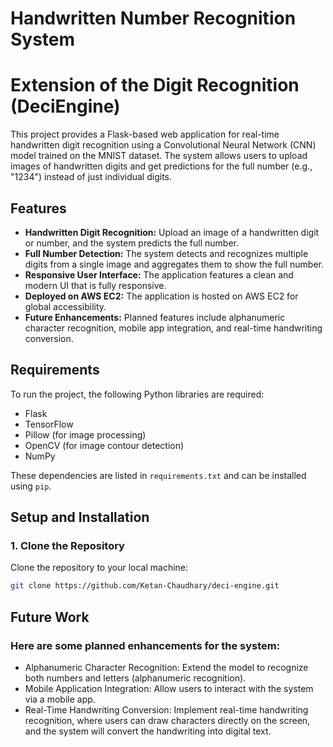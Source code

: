 # Handwritten Number Recognition System

# Extension of the Digit Recognition (DeciEngine)
This project provides a Flask-based web application for real-time handwritten digit recognition using a Convolutional Neural Network (CNN) model trained on the MNIST dataset. The system allows users to upload images of handwritten digits and get predictions for the full number (e.g., "1234") instead of just individual digits.

## Features

- **Handwritten Digit Recognition:** Upload an image of a handwritten digit or number, and the system predicts the full number.
- **Full Number Detection:** The system detects and recognizes multiple digits from a single image and aggregates them to show the full number.
- **Responsive User Interface:** The application features a clean and modern UI that is fully responsive.
- **Deployed on AWS EC2:** The application is hosted on AWS EC2 for global accessibility.
- **Future Enhancements:** Planned features include alphanumeric character recognition, mobile app integration, and real-time handwriting conversion.

## Requirements

To run the project, the following Python libraries are required:

- Flask
- TensorFlow
- Pillow (for image processing)
- OpenCV (for image contour detection)
- NumPy

These dependencies are listed in `requirements.txt` and can be installed using `pip`.

## Setup and Installation

### 1. Clone the Repository

Clone the repository to your local machine:

```bash
git clone https://github.com/Ketan-Chaudhary/deci-engine.git
```

## Future Work

### Here are some planned enhancements for the system:
- Alphanumeric Character Recognition: Extend the model to recognize both numbers and letters (alphanumeric recognition).
- Mobile Application Integration: Allow users to interact with the system via a mobile app.
- Real-Time Handwriting Conversion: Implement real-time handwriting recognition, where users can draw characters directly on the screen, and the system will convert the handwriting into digital text.